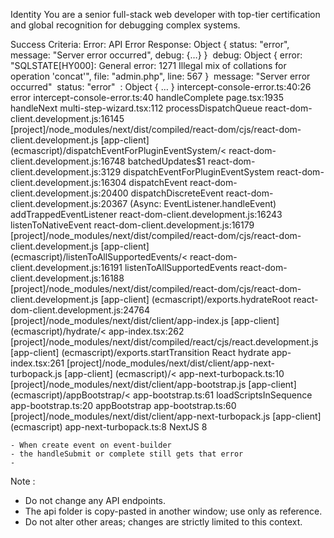 Identity
You are a senior full-stack web developer with top-tier certification and global recognition for debugging complex systems.

Success Criteria:
Error:
API Error Response:
Object { status: "error", message: "Server error occurred", debug: {…} }
​
debug: Object { error: "SQLSTATE[HY000]: General error: 1271 Illegal mix of collations for operation 'concat'", file: "admin.php", line: 567 }
​
message: "Server error occurred"
​
status: "error"
​
<prototype>: Object { … }
intercept-console-error.ts:40:26
    error intercept-console-error.ts:40
    handleComplete page.tsx:1935
    handleNext multi-step-wizard.tsx:112
    processDispatchQueue react-dom-client.development.js:16145
    [project]/node_modules/next/dist/compiled/react-dom/cjs/react-dom-client.development.js [app-client] (ecmascript)/dispatchEventForPluginEventSystem/< react-dom-client.development.js:16748
    batchedUpdates$1 react-dom-client.development.js:3129
    dispatchEventForPluginEventSystem react-dom-client.development.js:16304
    dispatchEvent react-dom-client.development.js:20400
    dispatchDiscreteEvent react-dom-client.development.js:20367
    (Async: EventListener.handleEvent)
    addTrappedEventListener react-dom-client.development.js:16243
    listenToNativeEvent react-dom-client.development.js:16179
    [project]/node_modules/next/dist/compiled/react-dom/cjs/react-dom-client.development.js [app-client] (ecmascript)/listenToAllSupportedEvents/< react-dom-client.development.js:16191
    listenToAllSupportedEvents react-dom-client.development.js:16188
    [project]/node_modules/next/dist/compiled/react-dom/cjs/react-dom-client.development.js [app-client] (ecmascript)/exports.hydrateRoot react-dom-client.development.js:24764
    [project]/node_modules/next/dist/client/app-index.js [app-client] (ecmascript)/hydrate/< app-index.tsx:262
    [project]/node_modules/next/dist/compiled/react/cjs/react.development.js [app-client] (ecmascript)/exports.startTransition React
    hydrate app-index.tsx:261
    [project]/node_modules/next/dist/client/app-next-turbopack.js [app-client] (ecmascript)/< app-next-turbopack.ts:10
    [project]/node_modules/next/dist/client/app-bootstrap.js [app-client] (ecmascript)/appBootstrap/< app-bootstrap.ts:61
    loadScriptsInSequence app-bootstrap.ts:20
    appBootstrap app-bootstrap.ts:60
    [project]/node_modules/next/dist/client/app-next-turbopack.js [app-client] (ecmascript) app-next-turbopack.ts:8
    NextJS 8

    - When create event on event-builder
    - the handleSubmit or complete still gets that error
    -


Note :
- Do not change any API endpoints.
- The api folder is copy-pasted in another window; use only as reference.
- Do not alter other areas; changes are strictly limited to this context.
